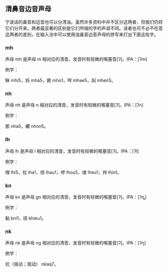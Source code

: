 ## 清鼻音边音声母

宁波话的鼻音和边音也可以分清浊。虽然许多资料中并不区分这两者，但我们仍将它们分开来。两者最显著的区别是它们所辖的字的声调不同。读者也可不必不在意这两者的差别，在输入法中可以使用浊鼻音边音声母的拼写来打出下面这些字。

### mh

声母 mh 是声母 m 相对应的清音，发音时有轻微的喉塞音\[ʔ\]。IPA：\[ʔm\]

例字：

眯 mhi5，妈 mha5，嬷 mho1，咩 mhae5，焖 mhen5。

### nh

声母 nh 是声母 n 相对应的清音，发音时有轻微的喉塞音\[ʔ\]。IPA：\[ʔn\]

例字：

那 nha5，齈 nhon5。

### lh

声母 lh 是声母 l 相对应的清音，发音时有轻微的喉塞音\[ʔ\]。IPA：\[ʔl\]

例字：

哩 lhi5，拉 lha1，捞 lhau1，啰 lhou5，镂 lheu1，拎 lhin1。

### kn

声母 kn 是声母 gn 相对应的清音，发音时有轻微的喉塞音\[ʔ\]。IPA：\[ʔȵ\]

例字：

黏 kni1，扭 khieu1。

### nk

声母 nk 是声母 ng 相对应的清音，发音时有轻微的喉塞音\[ʔ\]。IPA：\[ʔŋ\]

例字：

扤（摇动；晃动） nkaq7。